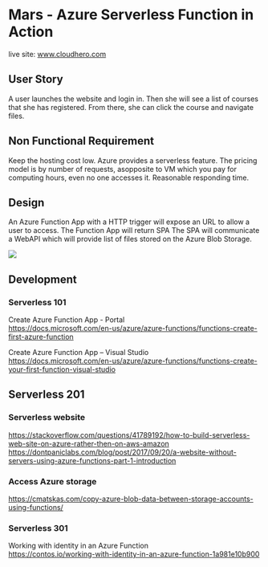 # Mars - Azure Serverless Function in Action

live site: www.cloudhero.com

## User Story
A user launches the website and login in. Then she will see a list of courses that she has registered. From there, she can click the course and navigate files.

## Non Functional Requirement 
Keep the hosting cost low. Azure provides a serverless feature. The pricing model is by number of requests, asopposite to VM which you pay for computing hours, even no one accesses it.
Reasonable responding time.

## Design
An Azure Function App with a HTTP trigger will expose an URL to allow a user to access.
The Function App will return SPA
The SPA will communicate a WebAPI which will provide list of files stored on the Azure Blob Storage. 

<img src="https://github.com/victorguo1/Mars/blob/bf3034e515b53ee6845bf7c99d9169fe9dbe45bc/Assets/Mars%20Site%20Architecture.jpg?raw=true" ></img> 

## Development
### Serverless 101 
Create Azure Function App - Portal                                     
https://docs.microsoft.com/en-us/azure/azure-functions/functions-create-first-azure-function

Create Azure Function App – Visual Studio                                         
https://docs.microsoft.com/en-us/azure/azure-functions/functions-create-your-first-function-visual-studio

## Serverless 201
### Serverless website
https://stackoverflow.com/questions/41789192/how-to-build-serverless-web-site-on-azure-rather-then-on-aws-amazon
https://dontpaniclabs.com/blog/post/2017/09/20/a-website-without-servers-using-azure-functions-part-1-introduction

### Access Azure storage
https://cmatskas.com/copy-azure-blob-data-between-storage-accounts-using-functions/

### Serverless 301
Working with identity in an Azure Function                  
https://contos.io/working-with-identity-in-an-azure-function-1a981e10b900
